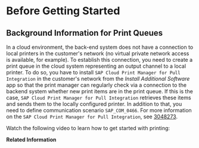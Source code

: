 <!-- loio3e3ea05baa204284a3774856831a6465 -->

# Before Getting Started



<a name="loio3e3ea05baa204284a3774856831a6465__section_pnl_5f5_llb"/>

## Background Information for Print Queues

In a cloud environment, the back-end system does not have a connection to local printers in the customer's network \(no virtual private network access is available, for example\). To establish this connection, you need to create a print queue in the cloud system representing an output channel to a local printer. To do so, you have to install `SAP Cloud Print Manager for Pull Integration` in the customer's network from the *Install Additional Software* app so that the print manager can regularly check via a connection to the backend system whether new print items are in the print queue. If this is the case, `SAP Cloud Print Manager for Pull Integration` retrieves these items and sends them to the locally configured printer. In addition to that, you need to define communication scenario `SAP_COM_0466`. For more information on the `SAP Cloud Print Manager for Pull Integration`, see [3048273](https://launchpad.support.sap.com/#/notes/3048273).

Watch the following video to learn how to get started with printing: 

**Related Information**  




